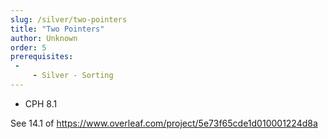 ```yaml
---
slug: /silver/two-pointers
title: "Two Pointers"
author: Unknown
order: 5
prerequisites:
 - 
     - Silver - Sorting
---
```


   - CPH 8.1

See 14.1 of https://www.overleaf.com/project/5e73f65cde1d010001224d8a

<!-- END DESCRIPTION -->